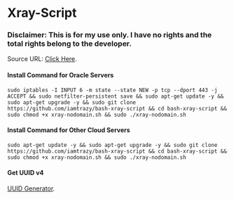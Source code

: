 # Xray-Script

### Disclaimer: This is for my use only. I have no rights and the total rights belong to the developer.

Source URL: [Click Here](https://github.com/iamtrazy/bash-xray-script).

#### Install Command for Oracle Servers
```console
sudo iptables -I INPUT 6 -m state --state NEW -p tcp --dport 443 -j ACCEPT && sudo netfilter-persistent save && sudo apt-get update -y && sudo apt-get upgrade -y && sudo git clone https://github.com/iamtrazy/bash-xray-script && cd bash-xray-script && sudo chmod +x xray-nodomain.sh && sudo ./xray-nodomain.sh
```

#### Install Command for Other Cloud Servers
```console
sudo apt-get update -y && sudo apt-get upgrade -y && sudo git clone https://github.com/iamtrazy/bash-xray-script && cd bash-xray-script && sudo chmod +x xray-nodomain.sh && sudo ./xray-nodomain.sh
```

#### Get UUID v4
[UUID Generator](https://www.uuidgenerator.net/version4).
